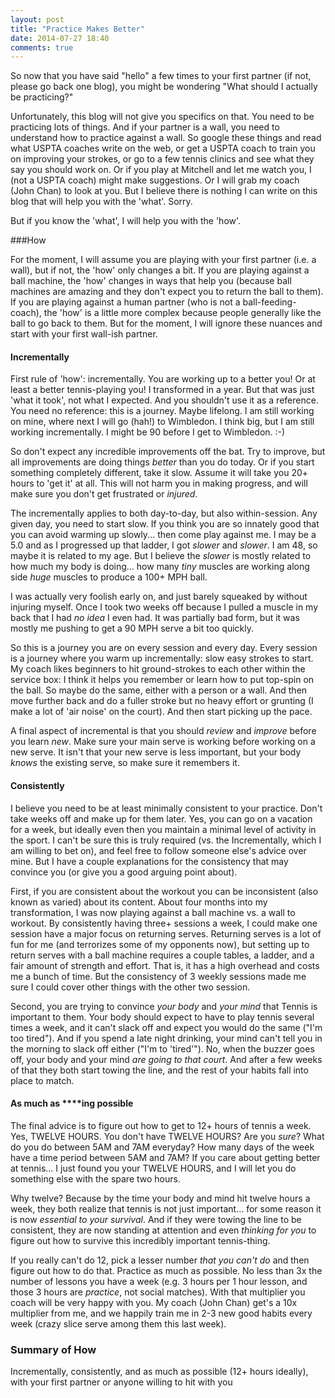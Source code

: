 ```yaml
---
layout: post
title: "Practice Makes Better"
date: 2014-07-27 18:40
comments: true
---
```


So now that you have said "hello" a few times to your first partner (if not, please go back one blog),
you might be wondering "What should I actually be practicing?"

Unfortunately, this blog will not give you specifics on that.  You need to be practicing lots of things.  And
if your partner is a wall, you need to understand how to practice against a wall.  So google these things and
read what USPTA coaches write on the web, or get a USPTA coach to train you on improving your strokes, or go
to a few tennis clinics and see what they say you should work on.  Or if you play at Mitchell and let me watch
you, I (not a USPTA coach) might make suggestions.  Or I will grab my coach (John Chan) to look at you.
But I believe there is nothing I can write on this blog
that will help you with the 'what'.  Sorry.

But if you know the 'what', I will help you with the 'how'.

<!-- more -->

###How

For the moment, I will assume you are playing with your first partner (i.e. a wall), but if not, the 'how' only
changes a bit.  If you are playing against a ball machine, the 'how' changes in ways that help you (because ball machines
are amazing and they don't expect you to return the ball to them).  If you are playing against a human partner (who is not
a ball-feeding-coach), the 'how' is a little more complex because people generally like the ball to go back to them.
But for the moment, I will ignore these nuances and start with your first wall-ish partner.

#### Incrementally

First rule of 'how': incrementally.  You are working up to a better you!  Or at least a better tennis-playing you!  I transformed
in a year.  But that was just 'what it took', not what I expected.  And you shouldn't use it as a reference.  You need no
reference: this is a journey.  Maybe lifelong.  I am still working on mine, where next I will go (hah!) to Wimbledon.  I think
big, but I am still working incrementally.  I might be 90 before I get to Wimbledon. :-)

So don't expect any incredible improvements off the bat.  Try to improve, but all improvements are doing things _better_ than
you do today.  Or if you start something completely different, take it slow.  Assume it will take you 20+ hours to 'get it' at
all.  This will not harm you in making progress, and will make sure you don't get frustrated or _injured_.


The incrementally applies to both day-to-day, but also within-session.  Any given day, you need to start slow.  If you think
you are so innately good that you can avoid warming up slowly... then come play against me.  I may be a 5.0 and as I progressed
up that ladder, I got _slower_ and _slower_.  I am 48, so maybe it is related to my age.  But I believe the _slower_ is mostly related to
how much my body is doing... how many _tiny_ muscles are working along side _huge_ muscles to produce a 100+ MPH ball.

I was actually very foolish early on, and just barely squeaked by without injuring myself.  Once I took two weeks off because I
pulled a muscle in my back that I had _no idea_ I even had.  It was partially bad form, but it was mostly me pushing to get a 90 MPH
serve a bit too quickly.

So this is a journey you are on every session and every day.  Every session is a journey where you warm up incrementally: slow
 easy strokes to start.  My coach likes beginners to hit ground-strokes to each other within the service box: I think
   it helps you remember or learn how to put top-spin on the ball.  So maybe do the same,
 either with a person or a wall.  And then move further back and do a fuller stroke but no heavy effort or grunting (I make a
 lot of 'air noise' on the court).  And then start picking up the pace.

A final aspect of incremental is that you should _review_ and _improve_ before you learn _new_.  Make sure your main serve is
working before working on a new serve.  It isn't that your new serve is less important, but your body _knows_ the existing
serve, so make sure it remembers it.

#### Consistently

I believe you need to be at least minimally consistent to your practice.  Don't take weeks off and make up for them later.
Yes, you can go on a vacation for a week, but ideally even then you maintain a minimal level of activity in the sport.
I can't be sure this is truly required (vs. the Incrementally, which I am willing to bet on), and feel free to follow someone
else's advice over mine.  But I have a couple explanations for the consistency that may convince you (or give you a good
arguing point about).

First, if you are consistent about the workout you can be inconsistent (also known as varied) about its content.  About four
months into my transformation, I was now playing against a ball machine vs. a wall to workout.  By consistently having three+
sessions a week, I could make one session have a major focus on returning serves.  Returning serves is a lot of fun for me
(and terrorizes some of my opponents now), but setting up to return serves with a ball machine requires a couple tables, a
ladder, and a fair amount of strength and effort.  That is, it has a high overhead and costs me a bunch of time.  But the
consistency of 3 weekly sessions made me sure I could cover other things with the other two session.

Second, you are trying to convince _your body_ and _your mind_ that Tennis is important to them.
Your body should expect to have to play tennis
several times a week, and it can't slack off and expect you would do the same ("I'm too tired").  And if you spend
a late night drinking, your mind can't tell you in the morning to slack off either ("I'm to 'tired'").  No, when
the buzzer goes off, your body and your mind _are going to that court_.  And after a few weeks of that they both
start towing the line, and the rest of your habits fall into place to match.

#### As much as ****ing possible

The final advice is to figure out how to get to 12+ hours of tennis a week.  Yes, TWELVE HOURS.  You don't have TWELVE HOURS?
Are you _sure_?  What do you do between 5AM and 7AM everyday?  How many days of the week have a time period between 5AM and 7AM?
If you care about getting better at tennis... I just found you your TWELVE HOURS, and I will let you do something else with the
spare two hours.

Why twelve?  Because by the time your body and mind hit twelve hours a week, they both realize that tennis is not just important...
for some reason it is now _essential to your survival_.  And if they were towing the line to be consistent, they are now standing
at attention and even _thinking for you_ to figure out how to survive this incredibly important tennis-thing.

If you really can't do 12, pick a lesser number _that you can't do_ and then figure out how to do that.  Practice as much as
possible.  No less than 3x the number of lessons you have a week (e.g. 3 hours per 1 hour lesson, and those 3 hours are _practice_,
not social matches).  With that multiplier you coach will be very happy with you.  My coach (John Chan) get's a 10x multiplier
from me, and we happily train me in 2-3 new good habits every week (crazy slice serve among them this last week).

### Summary of How

Incrementally, consistently, and as much as possible (12+ hours ideally), with your first partner
or anyone willing to hit with you




